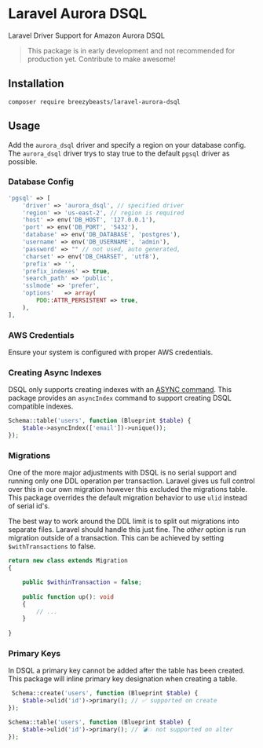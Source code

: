 # Laravel Aurora DSQL
Laravel Driver Support for Amazon Aurora DSQL 

> This package is in early development and not recommended for production yet. Contribute to make awesome!

## Installation

```shell
composer require breezybeasts/laravel-aurora-dsql
```

## Usage
Add the `aurora_dsql` driver and specify a region on your database config. The `aurora_dsql` driver trys to stay true to the default `pgsql` driver as possible.

### Database Config

```php
'pgsql' => [
    'driver' => 'aurora_dsql', // specified driver
    'region' => 'us-east-2', // region is required
    'host' => env('DB_HOST', '127.0.0.1'),
    'port' => env('DB_PORT', '5432'),
    'database' => env('DB_DATABASE', 'postgres'),
    'username' => env('DB_USERNAME', 'admin'),
    'password' => "" // not used, auto generated,
    'charset' => env('DB_CHARSET', 'utf8'),
    'prefix' => '',
    'prefix_indexes' => true,
    'search_path' => 'public',
    'sslmode' => 'prefer',
    'options'   => array(
        PDO::ATTR_PERSISTENT => true,
    ),
],
```

### AWS Credentials
Ensure your system is configured with proper AWS credentials.

### Creating Async Indexes
DSQL only supports creating indexes with an [ASYNC command](https://docs.aws.amazon.com/aurora-dsql/latest/userguide/working-with-create-index-async.html). 
This package provides an `asyncIndex` command to support creating DSQL compatible indexes.

```php
Schema::table('users', function (Blueprint $table) {
    $table->asyncIndex(['email'])->unique());
});
```

### Migrations
One of the more major adjustments with DSQL is no serial support and running only one DDL operation per transaction. Laravel gives us full control over this in our own migration however this excluded the migrations table.
This package overrides the default migration behavior to use `ulid` instead of serial id's. 

The best way to work around the DDL limit is to split out migrations into separate files. Laravel should handle this just fine. The _other_ option is run migration outside of a transaction. This can be achieved by setting `$withTransactions` to false.

```php
return new class extends Migration
{

    public $withinTransaction = false;
    
    public function up(): void
    {
        // ...
    }
    
}

```

### Primary Keys
In DSQL a primary key cannot be added after the table has been created. 
This package will inline primary key designation when creating a table.

```php
 Schema::create('users', function (Blueprint $table) {
    $table->ulid('id')->primary(); // ✅ supported on create
});
```

```php
Schema::table('users', function (Blueprint $table) {
    $table->ulid('id')->primary(); // 💣💥 not supported on alter
});
```





